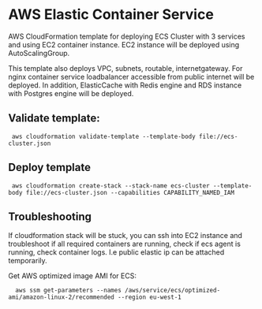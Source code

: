 # AWS Elastic Container Service

AWS CloudFormation template for deploying ECS Cluster with 3 services and using EC2 container instance. EC2 instance will be deployed using AutoScalingGroup.

This template also deploys VPC, subnets, routable, internetgateway. For nginx container service loadbalancer accessible from public internet will be deployed.
In addition, ElasticCache with Redis engine and RDS instance with Postgres engine will be deployed. 

## Validate template:

```
 aws cloudformation validate-template --template-body file://ecs-cluster.json
```
## Deploy template

```
 aws cloudformation create-stack --stack-name ecs-cluster --template-body file://ecs-cluster.json --capabilities CAPABILITY_NAMED_IAM
```

## Troubleshooting

If cloudformation stack will be stuck, you can ssh into EC2 instance and troubleshoot if all required containers are running, check if ecs agent is running, check container logs.
I.e public elastic ip can be attached temporarily.

Get AWS optimized image AMI for ECS:

```
  aws ssm get-parameters --names /aws/service/ecs/optimized-ami/amazon-linux-2/recommended --region eu-west-1
```